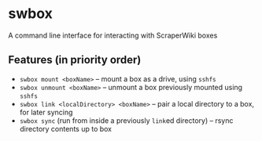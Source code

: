 # swbox

A command line interface for interacting with ScraperWiki boxes

## Features (in priority order)

* `swbox mount <boxName>` – mount a box as a drive, using `sshfs`
* `swbox unmount <boxName>` – unmount a box previously mounted using `sshfs`
* `swbox link <localDirectory> <boxName>` – pair a local directory to a box, for later syncing
* `swbox sync` (run from inside a previously `link`ed directory) – rsync directory contents up to box 